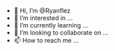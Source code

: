 - 👋 Hi, I’m @Ryanflez
- 👀 I’m interested in ...
- 🌱 I’m currently learning ...
- 💞️ I’m looking to collaborate on ...
- 📫 How to reach me ...

<!---
Ryanflez/Ryanflez is a ✨ special ✨ repository because its `README.md` (this file) appears on your GitHub profile.
You can click the Preview link to take a look at your changes.
--->
